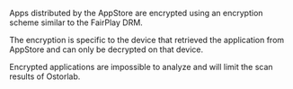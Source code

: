 Apps distributed by the AppStore are encrypted using an encryption scheme similar to the FairPlay DRM.

The encryption is specific to the device that retrieved the application from AppStore and can only be decrypted on that
device.

Encrypted applications are impossible to analyze and will limit the scan results of Ostorlab.